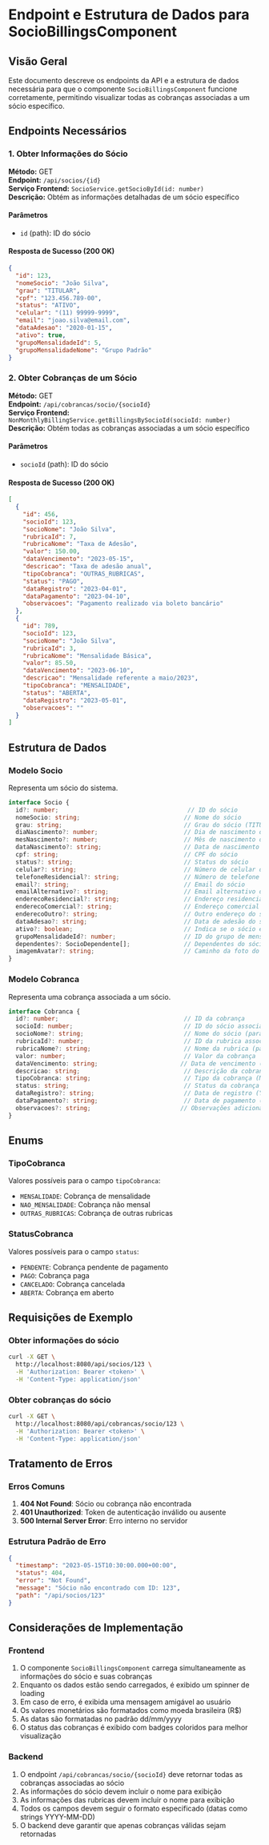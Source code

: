 # Endpoint e Estrutura de Dados para SocioBillingsComponent

## Visão Geral

Este documento descreve os endpoints da API e a estrutura de dados necessária para que o componente `SocioBillingsComponent` funcione corretamente, permitindo visualizar todas as cobranças associadas a um sócio específico.

## Endpoints Necessários

### 1. Obter Informações do Sócio

**Método:** GET  
**Endpoint:** `/api/socios/{id}`  
**Serviço Frontend:** `SocioService.getSocioById(id: number)`  
**Descrição:** Obtém as informações detalhadas de um sócio específico

#### Parâmetros
- `id` (path): ID do sócio

#### Resposta de Sucesso (200 OK)
```json
{
  "id": 123,
  "nomeSocio": "João Silva",
  "grau": "TITULAR",
  "cpf": "123.456.789-00",
  "status": "ATIVO",
  "celular": "(11) 99999-9999",
  "email": "joao.silva@email.com",
  "dataAdesao": "2020-01-15",
  "ativo": true,
  "grupoMensalidadeId": 5,
  "grupoMensalidadeNome": "Grupo Padrão"
}
```

### 2. Obter Cobranças de um Sócio

**Método:** GET  
**Endpoint:** `/api/cobrancas/socio/{socioId}`  
**Serviço Frontend:** `NonMonthlyBillingService.getBillingsBySocioId(socioId: number)`  
**Descrição:** Obtém todas as cobranças associadas a um sócio específico

#### Parâmetros
- `socioId` (path): ID do sócio

#### Resposta de Sucesso (200 OK)
```json
[
  {
    "id": 456,
    "socioId": 123,
    "socioNome": "João Silva",
    "rubricaId": 7,
    "rubricaNome": "Taxa de Adesão",
    "valor": 150.00,
    "dataVencimento": "2023-05-15",
    "descricao": "Taxa de adesão anual",
    "tipoCobranca": "OUTRAS_RUBRICAS",
    "status": "PAGO",
    "dataRegistro": "2023-04-01",
    "dataPagamento": "2023-04-10",
    "observacoes": "Pagamento realizado via boleto bancário"
  },
  {
    "id": 789,
    "socioId": 123,
    "socioNome": "João Silva",
    "rubricaId": 3,
    "rubricaNome": "Mensalidade Básica",
    "valor": 85.50,
    "dataVencimento": "2023-06-10",
    "descricao": "Mensalidade referente a maio/2023",
    "tipoCobranca": "MENSALIDADE",
    "status": "ABERTA",
    "dataRegistro": "2023-05-01",
    "observacoes": ""
  }
]
```

## Estrutura de Dados

### Modelo Socio

Representa um sócio do sistema.

```typescript
interface Socio {
  id?: number;                                    // ID do sócio
  nomeSocio: string;                             // Nome do sócio
  grau: string;                                  // Grau do sócio (TITULAR, SUPLENTE, etc.)
  diaNascimento?: number;                        // Dia de nascimento do sócio
  mesNascimento?: number;                        // Mês de nascimento do sócio
  dataNascimento?: string;                       // Data de nascimento do sócio (YYYY-MM-DD)
  cpf: string;                                   // CPF do sócio
  status?: string;                               // Status do sócio
  celular?: string;                              // Número de celular do sócio
  telefoneResidencial?: string;                  // Número de telefone residencial do sócio
  email?: string;                                // Email do sócio
  emailAlternativo?: string;                     // Email alternativo do sócio
  enderecoResidencial?: string;                  // Endereço residencial do sócio
  enderecoComercial?: string;                    // Endereço comercial do sócio
  enderecoOutro?: string;                        // Outro endereço do sócio
  dataAdesao?: string;                           // Data de adesão do sócio (YYYY-MM-DD)
  ativo?: boolean;                               // Indica se o sócio está ativo
  grupoMensalidadeId?: number;                   // ID do grupo de mensalidade do sócio
  dependentes?: SocioDependente[];               // Dependentes do sócio
  imagemAvatar?: string;                         // Caminho da foto do sócio (usado para upload)
}
```

### Modelo Cobranca

Representa uma cobrança associada a um sócio.

```typescript
interface Cobranca {
  id?: number;                                   // ID da cobrança
  socioId: number;                               // ID do sócio associado
  socioNome?: string;                            // Nome do sócio (para exibição)
  rubricaId?: number;                            // ID da rubrica associada
  rubricaNome?: string;                          // Nome da rubrica (para exibição)
  valor: number;                                 // Valor da cobrança
  dataVencimento: string;                       // Data de vencimento (YYYY-MM-DD)
  descricao: string;                             // Descrição da cobrança
  tipoCobranca: string;                          // Tipo da cobrança (MENSALIDADE | NAO_MENSALIDADE | OUTRAS_RUBRICAS)
  status: string;                                // Status da cobrança (PENDENTE | PAGO | CANCELADO | ABERTA)
  dataRegistro?: string;                         // Data de registro (YYYY-MM-DD)
  dataPagamento?: string;                        // Data de pagamento (YYYY-MM-DD)
  observacoes?: string;                         // Observações adicionais
}
```

## Enums

### TipoCobranca

Valores possíveis para o campo `tipoCobranca`:

- `MENSALIDADE`: Cobrança de mensalidade
- `NAO_MENSALIDADE`: Cobrança não mensal
- `OUTRAS_RUBRICAS`: Cobrança de outras rubricas

### StatusCobranca

Valores possíveis para o campo `status`:

- `PENDENTE`: Cobrança pendente de pagamento
- `PAGO`: Cobrança paga
- `CANCELADO`: Cobrança cancelada
- `ABERTA`: Cobrança em aberto

## Requisições de Exemplo

### Obter informações do sócio

```bash
curl -X GET \
  http://localhost:8080/api/socios/123 \
  -H 'Authorization: Bearer <token>' \
  -H 'Content-Type: application/json'
```

### Obter cobranças do sócio

```bash
curl -X GET \
  http://localhost:8080/api/cobrancas/socio/123 \
  -H 'Authorization: Bearer <token>' \
  -H 'Content-Type: application/json'
```

## Tratamento de Erros

### Erros Comuns

1. **404 Not Found**: Sócio ou cobrança não encontrada
2. **401 Unauthorized**: Token de autenticação inválido ou ausente
3. **500 Internal Server Error**: Erro interno no servidor

### Estrutura Padrão de Erro

```json
{
  "timestamp": "2023-05-15T10:30:00.000+00:00",
  "status": 404,
  "error": "Not Found",
  "message": "Sócio não encontrado com ID: 123",
  "path": "/api/socios/123"
}
```

## Considerações de Implementação

### Frontend

1. O componente `SocioBillingsComponent` carrega simultaneamente as informações do sócio e suas cobranças
2. Enquanto os dados estão sendo carregados, é exibido um spinner de loading
3. Em caso de erro, é exibida uma mensagem amigável ao usuário
4. Os valores monetários são formatados como moeda brasileira (R$)
5. As datas são formatadas no padrão dd/mm/yyyy
6. O status das cobranças é exibido com badges coloridos para melhor visualização

### Backend

1. O endpoint `/api/cobrancas/socio/{socioId}` deve retornar todas as cobranças associadas ao sócio
2. As informações do sócio devem incluir o nome para exibição
3. As informações das rubricas devem incluir o nome para exibição
4. Todos os campos devem seguir o formato especificado (datas como strings YYYY-MM-DD)
5. O backend deve garantir que apenas cobranças válidas sejam retornadas